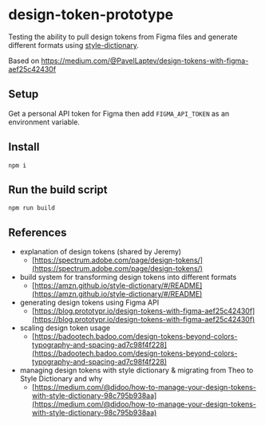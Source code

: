 # design-token-prototype
Testing the ability to pull design tokens from Figma files and generate different formats using [style-dictionary](https://github.com/amzn/style-dictionary).

Based on https://medium.com/@PavelLaptev/design-tokens-with-figma-aef25c42430f

## Setup
Get a personal API token for Figma then add `FIGMA_API_TOKEN` as an environment variable. 

## Install
```
npm i
```

## Run the build script
```
npm run build
```

## References

- explanation of design tokens (shared by Jeremy)
    - [https://spectrum.adobe.com/page/design-tokens/](https://spectrum.adobe.com/page/design-tokens/)
- build system for transforming design tokens into different formats
    - [https://amzn.github.io/style-dictionary/#/README](https://amzn.github.io/style-dictionary/#/README)
- generating design tokens using Figma API
    - [https://blog.prototypr.io/design-tokens-with-figma-aef25c42430f](https://blog.prototypr.io/design-tokens-with-figma-aef25c42430f)
- scaling design token usage
    - [https://badootech.badoo.com/design-tokens-beyond-colors-typography-and-spacing-ad7c98f4f228](https://badootech.badoo.com/design-tokens-beyond-colors-typography-and-spacing-ad7c98f4f228)
- managing design tokens with style dictionary & migrating from Theo to Style Dictionary and why
    - [https://medium.com/@didoo/how-to-manage-your-design-tokens-with-style-dictionary-98c795b938aa](https://medium.com/@didoo/how-to-manage-your-design-tokens-with-style-dictionary-98c795b938aa)
